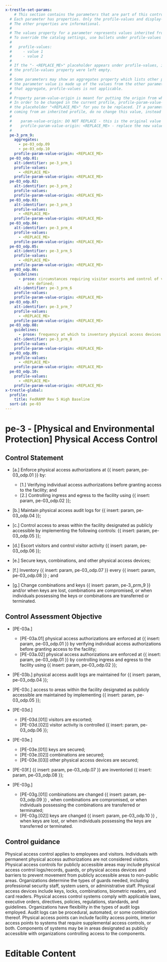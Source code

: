 ```yaml
---
x-trestle-set-params:
    # This section contains the parameters that are part of this control.
  # Each parameter has properties. Only the profile-values and display-name properties are editable.
  # The other properties are informational.
  #
  # The values property for a parameter represents values inherited from the OSCAL catalog.
  # To override the catalog settings, use bullets under profile-values as shown below:
  #
  #   profile-values:
  #     - value 1
  #     - value 2
  #
  # If the "- <REPLACE_ME>" placeholder appears under profile-values, it is the same as if
  # the profile-values property were left empty.
  #
  # Some parameters may show an aggregates property which lists other parameters. This means
  # the parameter value is made up of the values from the other parameters. For parameters
  # that aggregate, profile-values is not applicable.
  #
  # Property param-value-origin is meant for putting the origin from where that parameter comes from.
  # In order to be changed in the current profile, profile-param-value-origin property will be displayed with
  # the placeholder "<REPLACE_ME>" for you to be replaced. If a parameter already has a param-value-origin
  # coming from an inherited profile, do no change this value, instead use profile-param-value-origin as follows:
  #
  #    param-value-origin: DO NOT REPLACE - this is the original value
  #    profile-param-value-origin: <REPLACE_ME> - replace the new value required HERE
  #
  pe-3_prm_9:
    aggregates:
      - pe-03_odp.09
      - pe-03_odp.10
    profile-param-value-origin: <REPLACE_ME>
  pe-03_odp.01:
    alt-identifier: pe-3_prm_1
    profile-values:
      - <REPLACE_ME>
    profile-param-value-origin: <REPLACE_ME>
  pe-03_odp.02:
    alt-identifier: pe-3_prm_2
    profile-values:
    profile-param-value-origin: <REPLACE_ME>
  pe-03_odp.03:
    alt-identifier: pe-3_prm_3
    profile-values:
      - <REPLACE_ME>
    profile-param-value-origin: <REPLACE_ME>
  pe-03_odp.04:
    alt-identifier: pe-3_prm_4
    profile-values:
      - <REPLACE_ME>
    profile-param-value-origin: <REPLACE_ME>
  pe-03_odp.05:
    alt-identifier: pe-3_prm_5
    profile-values:
      - <REPLACE_ME>
    profile-param-value-origin: <REPLACE_ME>
  pe-03_odp.06:
    guidelines:
      - prose: circumstances requiring visitor escorts and control of visitor activity
          are defined;
    alt-identifier: pe-3_prm_6
    profile-values:
    profile-param-value-origin: <REPLACE_ME>
  pe-03_odp.07:
    alt-identifier: pe-3_prm_7
    profile-values:
      - <REPLACE_ME>
    profile-param-value-origin: <REPLACE_ME>
  pe-03_odp.08:
    guidelines:
      - prose: frequency at which to inventory physical access devices is defined;
    alt-identifier: pe-3_prm_8
    profile-values:
    profile-param-value-origin: <REPLACE_ME>
  pe-03_odp.09:
    profile-values:
      - <REPLACE_ME>
    profile-param-value-origin: <REPLACE_ME>
  pe-03_odp.10:
    profile-values:
      - <REPLACE_ME>
    profile-param-value-origin: <REPLACE_ME>
x-trestle-global:
  profile:
    title: FedRAMP Rev 5 High Baseline
  sort-id: pe-03
---
```


# pe-3 - \[Physical and Environmental Protection\] Physical Access Control

## Control Statement

- \[a.\] Enforce physical access authorizations at {{ insert: param, pe-03_odp.01 }} by:

  - \[1.\] Verifying individual access authorizations before granting access to the facility; and
  - \[2.\] Controlling ingress and egress to the facility using {{ insert: param, pe-03_odp.02 }};

- \[b.\] Maintain physical access audit logs for {{ insert: param, pe-03_odp.04 }};

- \[c.\] Control access to areas within the facility designated as publicly accessible by implementing the following controls: {{ insert: param, pe-03_odp.05 }};

- \[d.\] Escort visitors and control visitor activity {{ insert: param, pe-03_odp.06 }};

- \[e.\] Secure keys, combinations, and other physical access devices;

- \[f.\] Inventory {{ insert: param, pe-03_odp.07 }} every {{ insert: param, pe-03_odp.08 }} ; and

- \[g.\] Change combinations and keys {{ insert: param, pe-3_prm_9 }} and/or when keys are lost, combinations are compromised, or when individuals possessing the keys or combinations are transferred or terminated.

## Control Assessment Objective

- \[PE-03a.\]

  - \[PE-03a.01\] physical access authorizations are enforced at {{ insert: param, pe-03_odp.01 }} by verifying individual access authorizations before granting access to the facility;
  - \[PE-03a.02\] physical access authorizations are enforced at {{ insert: param, pe-03_odp.01 }} by controlling ingress and egress to the facility using {{ insert: param, pe-03_odp.02 }};

- \[PE-03b.\] physical access audit logs are maintained for {{ insert: param, pe-03_odp.04 }};

- \[PE-03c.\] access to areas within the facility designated as publicly accessible are maintained by implementing {{ insert: param, pe-03_odp.05 }};

- \[PE-03d.\]

  - \[PE-03d.[01]\] visitors are escorted;
  - \[PE-03d.[02]\] visitor activity is controlled {{ insert: param, pe-03_odp.06 }};

- \[PE-03e.\]

  - \[PE-03e.[01]\] keys are secured;
  - \[PE-03e.[02]\] combinations are secured;
  - \[PE-03e.[03]\] other physical access devices are secured;

- \[PE-03f.\] {{ insert: param, pe-03_odp.07 }} are inventoried {{ insert: param, pe-03_odp.08 }};

- \[PE-03g.\]

  - \[PE-03g.[01]\] combinations are changed {{ insert: param, pe-03_odp.09 }} , when combinations are compromised, or when individuals possessing the combinations are transferred or terminated;
  - \[PE-03g.[02]\] keys are changed {{ insert: param, pe-03_odp.10 }} , when keys are lost, or when individuals possessing the keys are transferred or terminated.

## Control guidance

Physical access control applies to employees and visitors. Individuals with permanent physical access authorizations are not considered visitors. Physical access controls for publicly accessible areas may include physical access control logs/records, guards, or physical access devices and barriers to prevent movement from publicly accessible areas to non-public areas. Organizations determine the types of guards needed, including professional security staff, system users, or administrative staff. Physical access devices include keys, locks, combinations, biometric readers, and card readers. Physical access control systems comply with applicable laws, executive orders, directives, policies, regulations, standards, and guidelines. Organizations have flexibility in the types of audit logs employed. Audit logs can be procedural, automated, or some combination thereof. Physical access points can include facility access points, interior access points to systems that require supplemental access controls, or both. Components of systems may be in areas designated as publicly accessible with organizations controlling access to the components.

# Editable Content

<!-- Make additions and edits below -->
<!-- The above represents the contents of the control as received by the profile, prior to additions. -->
<!-- If the profile makes additions to the control, they will appear below. -->
<!-- The above markdown may not be edited but you may edit the content below, and/or introduce new additions to be made by the profile. -->
<!-- If there is a yaml header at the top, parameter values may be edited. Use --set-parameters to incorporate the changes during assembly. -->
<!-- The content here will then replace what is in the profile for this control, after running profile-assemble. -->
<!-- The current profile has no added parts for this control, but you may add new ones here. -->
<!-- Each addition must have a heading either of the form ## Control my_addition_name -->
<!-- or ## Part a. (where the a. refers to one of the control statement labels.) -->
<!-- "## Control" parts are new parts added after the statement part. -->
<!-- "## Part" parts are new parts added into the top-level statement part with that label. -->
<!-- Subparts may be added with nested hash levels of the form ### My Subpart Name -->
<!-- underneath the parent ## Control or ## Part being added -->
<!-- See https://oscal-compass.github.io/compliance-trestle/tutorials/ssp_profile_catalog_authoring/ssp_profile_catalog_authoring for guidance. -->
